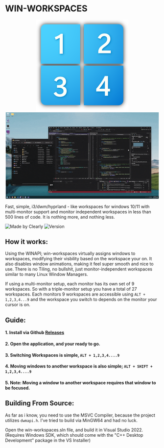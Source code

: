 # WIN-WORKSPACES
<p align="center" justify="center">
  <img src="/git-assets/win-workspaces-logo.png" alt="Screenshot" width="300"/>
  <img src="/git-assets/win-workspaces-example.gif" alt="Screenshot" width="500"/>
</p>

Fast, simple, i3/dwm/hyprland - like workspaces for windows 10/11 with multi-monitor support and monitor independent workspaces in less than 500 lines of code. It is nothing more, and nothing less.

![Made by Clearly](https://img.shields.io/badge/Made%20by-Clearly-blue)
![Version](https://img.shields.io/badge/Version-1.0.0-blue)


## How it works:
  Using the WINAPI; win-workspaces virtually assigns windows to workspaces, modifying their visbility based on the workspace your on. It also disables window animations, making it feel super smooth and nice to use.
  There is no Tiling, no bullshit, just monitor-independent workspaces similar to many Linux Window Managers. 

  If using a multi-monitor setup, each monitor has its own set of 9 workspaces. So with a triple-monitor setup you have a total of 27 workspaces. Each monitors 9 workspaces are accessible using ```ALT + 1,2,3,4...9``` and the workspace you switch to depends on the monitor your cursor is on. 

## Guide: 
  #### 1. Install via Github [Releases](https://www.google.com)

  #### 2. Open the application, and your ready to go.
  
  #### 3. Switching Workspaces is simple, ```ALT + 1,2,3,4....9``` 
  
  #### 4. Moving windows to another workspace is also simple; ```ALT + SHIFT + 1,2,3,4....9```

  #### 5. Note: Moving a window to another workspace requires that window to be focused. 

## Building From Source: 
 As far as i know, you need to use the MSVC Compiler, because the project utilizes ```dwmapi.h```. I've tried to build via MinGW64 and had no luck.

 Open the win-workspaces.sln file, and build it in Visual Studio 2022. (Requires Windows SDK, which should come with the "C++ Desktop Development" package in the VS Installer)
